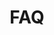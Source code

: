 ---
title: FAQ
faqs:
    -
        title: General
        questions: 
            -
                question: What is TradeHero?
                answer: 'TradeHero is a gamified social trading app that allows you to trade and replicate the behaviour of other users automatically. It is ranked the #1 finance app in over 90 countries. You can learn how to trade, experiment with virtual cash, follow heroes , and compete in trading competitions. When you''re ready, toggle the LIVE button to fund your account to start trading and replicating trades with real money.'
            -   
                question: Is TradeHero a free app?
                answer: Yes, TradeHero is a free mobile app – free to download and free to use!
            -   
                question: Which devices is TradeHero available on?
                answer: TradeHero is available for both iOS and Android devices.
            -   
                question: How is TradeHero regulated?
                answer: TradeHero is a trading name of ayondo markets. ayondo markets Limited is authorised and regulated by the Financial Conduct Authority (FCA); our FCA register number is 184333.
            -   
                question: How can I earn money from TradeHero?
                answer: You can earn money by making profits on your LIVE trading, and winning cash prizes* in virtual trading competitions.
            -   
                question: What is a virtual trading competition?
                answer: A virtual trading competition in TradeHero is a special mode held for a specific timeframe designed to enable eligible participants to trade stocks virtually within the mobile application. Prizes will be awarded in accordance with these specific Terms and Conditions of participation.
            -   
                question: How do I join virtual trading competitions?
                answer: You can join competitions by going to the Competitions tab and then tapping on any available competition.
            -   
                question: How do I refer my friends?
                answer: You can refer your friends by clicking the top left button and sending invitations via Facebook, Messenger, Whatsapp, SMS, Email, and other channels.
            -   
                question: Is there a system in place to prevent abuse?
                answer: Rest assured that we are constantly monitoring and taking all necessary measures to prevent abuse. Our dedicated team of software engineers are working round the clock to make sure that all loopholes are closed. If you suspect any abuse please contact us at <a href="mailto:ssupport@tradehero.mobi?Subject=[Live Support]" target="_top">support@tradehero.mobi</a> and we will investigate the matter.
            -   
                question: Is this the final version?
                answer: We are continually improving TradeHero in light of your feedback. We strongly recommend that you update your app when prompted, for the latest features and benefits.
    -
        title: Virtual Trading
        questions:
            -
                question: How do I trade?
                answer: Every user starts with an $100,000 initial virtual cash to trade with. Buy equities and forex in the buy screen to begin your trading journey. With TradeHero, you can search which stocks heroes are trading in real time, find and follow heroes based on your personal preferences and judgement, and copy the trades you like immediately. Once you are confident with the trades that you have in the virtual trading, you can start to fund your account, and trade with real money.
            -
                question: How many exchanges and currency pairs can I trade on?
                answer: In virtual mode, you get to trade with near real-time quotes across 35 stock exchanges and 38 currency pairs.
            -
                question: What is the maximum number of shares per transaction?
                answer: It depends on the trading mode you are in. In virtual mode, you can trade as much as you would like based on how much cash you have left. Whereas for LIVE mode, each product has a maximum quantity defined. That’s the maximum one can enter in the transaction.
            -
                question: Will I get notified whenever I execute a trade?
                answer: For virtual trading mode, there is no notification when you execute a trade..
        special_notes: 
            -
                text: '*Terms & Conditions apply.'
    -
        title: Live Trading
        description: 'Once you are ready for LIVE trading, you can toggle to your LIVE trading account with a tap. If you want to start trading with real money you will need to open a LIVE account, and fund your account. This can be easily done by using a credit card. However, in LIVE trading mode your profits and losses really matter!'
        questions:
            -
                question: How can I open a LIVE account?
                answer: In order to open a LIVE account, you would have to successfully complete our onboarding process. As a FCA regulated firm, we are obliged to verify the identity of all our clients’.
            -
                question: Do you have any loss protection features?
                answer: The Loss Protection is triggered when the account balance (including open positions in profit or loss) reaches or falls below the amount you have set.</br></br>Limited risk with free guaranteed stop loss**. Apply stop loss orders to limit the losses in adverse market conditions; moreover, the guaranteed stops* are free of charge
            -
                question: Can I remove my stop-loss value?
                answer: Yes, you can remove the stop-loss value by simply tapping on it after you execute the trade at the “Open Position Summary” section.
            -
                question: Can I change the currency of my LIVE account?
                answer: Currently the only available currency in your LIVE account is US dollar.
            -
                question: Why can’t I invest my whole account value into one trade?
                answer: You will not be able to put your whole account value into one trade. There is a max lot size per transaction as a security feature to protect you from investing your entire account value in one trade.
            -
                question: Why does the app ask me to log in again at the transaction page in LIVE mode?
                answer: This is an added security measure because you will be trading with real money in LIVE mode.
            -
                question: I don’t feel confident with trading in LIVE mode. Can I go back to virtual mode and practice further?
                answer: Yes you can. Just tap on the toggle to go back to virtual mode
            -
                question: I’m in LIVE mode. How can I sign out from LIVE mode?
                answer: You can tap on left menu icon then select LIVE settings and sign out.
            -
                question: Will I be notified whenever I execute a trade?
                answer: For live trading, you will receive an immediate email notification for the trade you have performed or if the position reaches Stop-Loss or Take-Profit values.
        special_notes: 
            -
                text: '* Applicable to futures only'
            -
                text: '**Please note that free guaranteed stops do not apply to all products and are subject to trade size restrictions which may vary for each product.'
                
---
